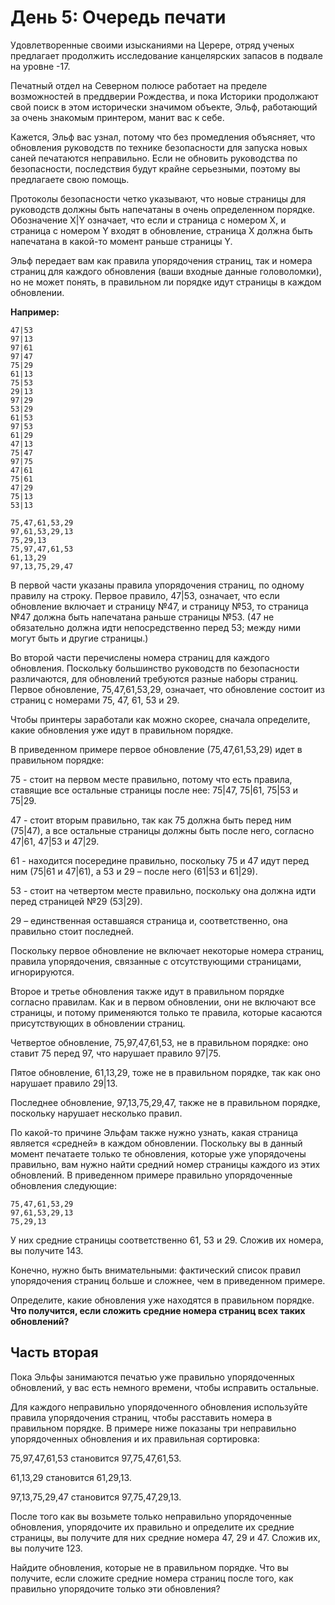 # День 5: Очередь печати

Удовлетворенные своими изысканиями на Церере, отряд ученых предлагает продолжить исследование канцелярских запасов в подвале на уровне -17.

Печатный отдел на Северном полюсе работает на пределе возможностей в преддверии Рождества, и пока Историки продолжают свой поиск в этом исторически значимом объекте, Эльф, работающий за очень знакомым принтером, манит вас к себе.

Кажется, Эльф вас узнал, потому что без промедления объясняет, что обновления руководств по технике безопасности для запуска новых саней печатаются неправильно. Если не обновить руководства по безопасности, последствия будут крайне серьезными, поэтому вы предлагаете свою помощь.

Протоколы безопасности четко указывают, что новые страницы для руководств должны быть напечатаны в очень определенном порядке. Обозначение X|Y означает, что если и страница с номером X, и страница с номером Y входят в обновление, страница X должна быть напечатана в какой-то момент раньше страницы Y.

Эльф передает вам как правила упорядочения страниц, так и номера страниц для каждого обновления (ваши входные данные головоломки), но не может понять, в правильном ли порядке идут страницы в каждом обновлении.

**Например:**

````
47|53
97|13
97|61
97|47
75|29
61|13
75|53
29|13
97|29
53|29
61|53
97|53
61|29
47|13
75|47
97|75
47|61
75|61
47|29
75|13
53|13

75,47,61,53,29
97,61,53,29,13
75,29,13
75,97,47,61,53
61,13,29
97,13,75,29,47
````

В первой части указаны правила упорядочения страниц, по одному правилу на строку. Первое правило, 47|53, означает, что если обновление включает и страницу №47, и страницу №53, то страница №47 должна быть напечатана раньше страницы №53. (47 не обязательно должна идти непосредственно перед 53; между ними могут быть и другие страницы.)

Во второй части перечислены номера страниц для каждого обновления. Поскольку большинство руководств по безопасности различаются, для обновлений требуются разные наборы страниц. Первое обновление, 75,47,61,53,29, означает, что обновление состоит из страниц с номерами 75, 47, 61, 53 и 29.

Чтобы принтеры заработали как можно скорее, сначала определите, какие обновления уже идут в правильном порядке.

В приведенном примере первое обновление (75,47,61,53,29) идет в правильном порядке:

75 - стоит на первом месте правильно, потому что есть правила, ставящие все остальные страницы после нее: 75|47, 75|61, 75|53 и 75|29.

47 - стоит вторым правильно, так как 75 должна быть перед ним (75|47), а все остальные страницы должны быть после него, согласно 47|61, 47|53 и 47|29.

61 - находится посередине правильно, поскольку 75 и 47 идут перед ним (75|61 и 47|61), а 53 и 29 – после него (61|53 и 61|29).

53 - стоит на четвертом месте правильно, поскольку она должна идти перед страницей №29 (53|29).

29 – единственная оставшаяся страница и, соответственно, она правильно стоит последней.

Поскольку первое обновление не включает некоторые номера страниц, правила упорядочения, связанные с отсутствующими страницами, игнорируются.

Второе и третье обновления также идут в правильном порядке согласно правилам. Как и в первом обновлении, они не включают все страницы, и потому применяются только те правила, которые касаются присутствующих в обновлении страниц.

Четвертое обновление, 75,97,47,61,53, не в правильном порядке: оно ставит 75 перед 97, что нарушает правило 97|75.

Пятое обновление, 61,13,29, тоже не в правильном порядке, так как оно нарушает правило 29|13.

Последнее обновление, 97,13,75,29,47, также не в правильном порядке, поскольку нарушает несколько правил.

По какой-то причине Эльфам также нужно узнать, какая страница является «средней» в каждом обновлении. Поскольку вы в данный момент печатаете только те обновления, которые уже упорядочены правильно, вам нужно найти средний номер страницы каждого из этих обновлений. В приведенном примере правильно упорядоченные обновления следующие:

````
75,47,61,53,29
97,61,53,29,13
75,29,13
````

У них средние страницы соответственно 61, 53 и 29. Сложив их номера, вы получите 143.

Конечно, нужно быть внимательными: фактический список правил упорядочения страниц больше и сложнее, чем в приведенном примере.

Определите, какие обновления уже находятся в правильном порядке. **Что получится, если сложить средние номера страниц всех таких обновлений?**

## Часть вторая

Пока Эльфы занимаются печатью уже правильно упорядоченных обновлений, у вас есть немного времени, чтобы исправить остальные.

Для каждого неправильно упорядоченного обновления используйте правила упорядочения страниц, чтобы расставить номера в правильном порядке. В примере ниже показаны три неправильно упорядоченных обновления и их правильная сортировка:

75,97,47,61,53 становится 97,75,47,61,53.

61,13,29 становится 61,29,13.

97,13,75,29,47 становится 97,75,47,29,13.

После того как вы возьмете только неправильно упорядоченные обновления, упорядочите их правильно и определите их средние страницы, вы получите для них средние номера 47, 29 и 47. Сложив их, вы получите 123.

Найдите обновления, которые не в правильном порядке. Что вы получите, если сложите средние номера страниц после того, как правильно упорядочите только эти обновления?
```